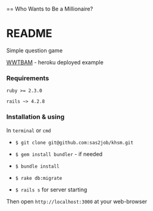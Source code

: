== Who Wants to Be a Millionaire?

# README

Simple question game

[WWTBAM](https://khsmv2.herokuapp.com) - heroku deployed example

### Requirements

`ruby >= 2.3.0`

`rails ~> 4.2.8`

### Installation & using

In `terminal` or `cmd`

- `$ git clone git@github.com:sas2job/khsm.git`

- `$ gem install bundler` - if needed

- `$ bundle install`

- `$ rake db:migrate`

- `$ rails s` for server starting

Then open `http://localhost:3000` at your web-browser

